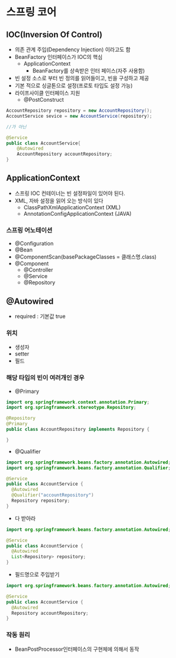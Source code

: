 # 스프링 코어

## IOC(Inversion Of Control)
* 의존 관계 주입(Dependency Injection) 이라고도 함
* BeanFactory 인터페이스가 IOC의 핵심
  * ApplicationContext
    * BeanFactory를 상속받은 인터 페이스(자주 사용함)
* 빈 설정 소스로 부터 빈 정의를 읽어들이고, 빈을 구성하고 제공
* 기본 적으로 싱글톤으로 설정(프로토 타입도 설정 가능)
* 라이프사이클 인터페이스 지원
  * @PostConstruct
```java
AccountRepository repository = new AccountRepository();
AccountService sevice = new AccountService(repository);

//가 아닌

@Service
public class AccountService{
    @Autowired
    AccountRepository accountRepository;
}

```

## ApplicationContext
* 스프링 IOC 컨테이너는 빈 설정파일이 있어야 된다.
* XML, 자바 설정을 읽어 오는 방식이 있다
  * ClassPathXmlApplicationContext (XML)
  * AnnotationConfigApplicationContext (JAVA)
### 스프링 어노테이션
* @Configuration
* @Bean
* @ComponentScan(basePackageClasses = 클래스명.class)
* @Component
  * @Controller
  * @Service
  * @Repository

## @Autowired
* required : 기본값 true

### 위치
* 생성자
* setter
* 필드

### 해당 타입의 빈이 여러개인 경우
* @Primary

```java
import org.springframework.context.annotation.Primary;
import org.springframework.stereotype.Repository;

@Repository
@Primary
public class AccountRepository implements Repository {

}
```
* @Qualifier
```java
import org.springframework.beans.factory.annotation.Autowired;
import org.springframework.beans.factory.annotation.Qualifier;

@Service
public class AccountService {
  @Autowired
  @Qualifier("accountRepository")
  Repository repository;
}
```
* 다 받아라
```java
import org.springframework.beans.factory.annotation.Autowired;

@Service
public class AccountService {
  @Autowired
  List<Repository> repository;
}
```

* 필드명으로 주입받기
```java
import org.springframework.beans.factory.annotation.Autowired;

@Service
public class AccountService {
  @Autowired
  Repository accountRepository;
}
```


### 작동 원리
* BeanPostProcessor인터페이스의 구현체에 의해서 동작